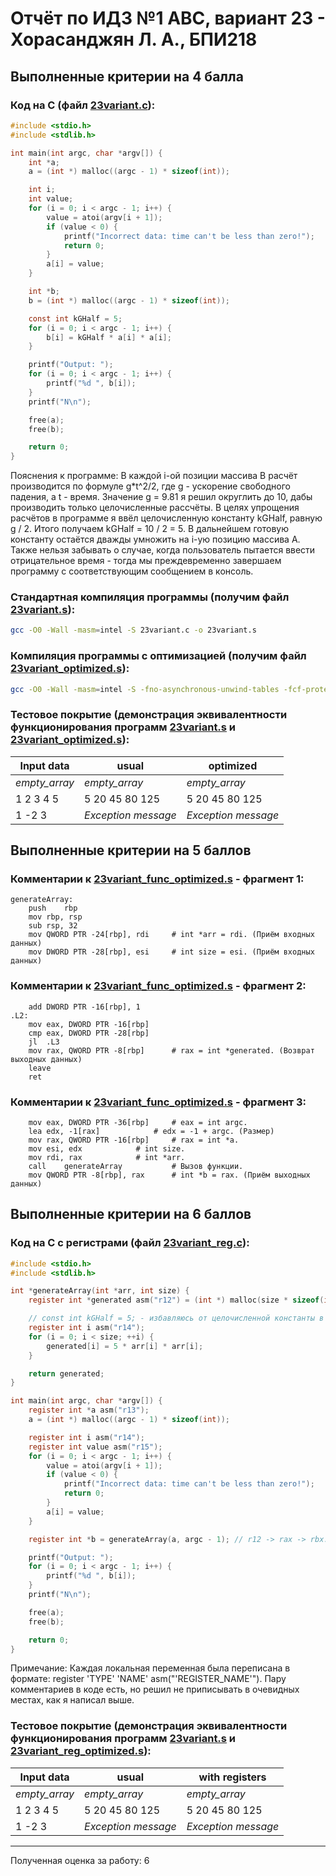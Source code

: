 # Отчёт по ИДЗ №1 АВС, вариант 23 - Хорасанджян Л. А., БПИ218

## Выполненные критерии на 4 балла

### Код на C (файл [23variant.c](https://github.com/lkhorasandzhian/csa-ihw1/blob/main/grade_4/23variant.c)):

```c
#include <stdio.h>
#include <stdlib.h>

int main(int argc, char *argv[]) {
    int *a;
    a = (int *) malloc((argc - 1) * sizeof(int));

    int i;
    int value;
    for (i = 0; i < argc - 1; i++) {
        value = atoi(argv[i + 1]);
        if (value < 0) {
            printf("Incorrect data: time can't be less than zero!");
            return 0;
        }
        a[i] = value;
    }

    int *b;
    b = (int *) malloc((argc - 1) * sizeof(int));

    const int kGHalf = 5;
    for (i = 0; i < argc - 1; i++) {
        b[i] = kGHalf * a[i] * a[i];
    }

    printf("Output: ");
    for (i = 0; i < argc - 1; i++) {
        printf("%d ", b[i]);
    }
    printf("N\n");

    free(a);
    free(b);

    return 0;
}
```
Пояснения к программе:
В каждой i-ой позиции массива B расчёт производится по формуле g*t^2/2, где g - ускорение свободного падения, а t - время.
Значение g = 9.81 я решил округлить до 10, дабы производить только целочисленные рассчёты.
В целях упрощения расчётов в программе я ввёл целочисленную константу kGHalf, равную g / 2.
Итого получаем kGHalf = 10 / 2 = 5. В дальнейшем готовую константу остаётся дважды умножить на i-ую позицию массива A.
Также нельзя забывать о случае, когда пользователь пытается ввести отрицательное время - тогда мы преждевременно завершаем программу с соответствующим сообщением в консоль.

### Стандартная компиляция программы (получим файл [23variant.s](https://github.com/lkhorasandzhian/csa-ihw1/blob/main/grade_4/assembly_usual/23variant.s)):

```sh
gcc -O0 -Wall -masm=intel -S 23variant.c -o 23variant.s
```

### Компиляция программы с оптимизацией (получим файл [23variant_optimized.s](https://github.com/lkhorasandzhian/csa-ihw1/blob/main/grade_4/assembly_optimized/23variant_optimized.s)):

```sh
gcc -O0 -Wall -masm=intel -S -fno-asynchronous-unwind-tables -fcf-protection=none 23variant.c -o 23variant_optimized.s
```

### Тестовое покрытие (демонстрация эквивалентности функционирования программ [23variant.s](https://github.com/lkhorasandzhian/csa-ihw1/blob/main/grade_4/assembly_usual/23variant.s) и [23variant_optimized.s](https://github.com/lkhorasandzhian/csa-ihw1/blob/main/grade_4/assembly_optimized/23variant_optimized.s)):
| Input data       | usual               | optimized           |
|------------------|---------------------|---------------------|
| *empty_array*    | *empty_array*       | *empty_array*       |
| 1 2 3 4 5        | 5 20 45 80 125      | 5 20 45 80 125      |
| 1 -2 3           | *Exception message* | *Exception message* |

## Выполненные критерии на 5 баллов

### Комментарии к [23variant_func_optimized.s](https://github.com/lkhorasandzhian/csa-ihw1/blob/main/grade_5/23variant_func_optimized.s) - фрагмент 1:

```assembly
generateArray:
	push	rbp
	mov	rbp, rsp
	sub	rsp, 32
	mov	QWORD PTR -24[rbp], rdi		# int *arr = rdi. (Приём входных данных)
	mov	DWORD PTR -28[rbp], esi		# int size = esi. (Приём входных данных)
```

### Комментарии к [23variant_func_optimized.s](https://github.com/lkhorasandzhian/csa-ihw1/blob/main/grade_5/23variant_func_optimized.s) - фрагмент 2:

```assembly
	add	DWORD PTR -16[rbp], 1
.L2:
	mov	eax, DWORD PTR -16[rbp]
	cmp	eax, DWORD PTR -28[rbp]
	jl	.L3
	mov	rax, QWORD PTR -8[rbp]		# rax = int *generated. (Возврат выходных данных)
	leave
	ret
```

### Комментарии к [23variant_func_optimized.s](https://github.com/lkhorasandzhian/csa-ihw1/blob/main/grade_5/23variant_func_optimized.s) - фрагмент 3:

```assembly
	mov	eax, DWORD PTR -36[rbp]		# eax = int argc.
	lea	edx, -1[rax]			# edx = -1 + argc. (Размер)
	mov	rax, QWORD PTR -16[rbp]		# rax = int *a.
	mov	esi, edx			# int size.
	mov	rdi, rax			# int *arr.
	call	generateArray			# Вызов функции.
	mov	QWORD PTR -8[rbp], rax		# int *b = rax. (Приём выходных данных)
```

## Выполненные критерии на 6 баллов

### Код на C с регистрами (файл [23variant_reg.c](https://github.com/lkhorasandzhian/csa-ihw1/blob/main/grade_6/23variant_reg.c)):

```c
#include <stdio.h>
#include <stdlib.h>

int *generateArray(int *arr, int size) {
    register int *generated asm("r12") = (int *) malloc(size * sizeof(int));

    // const int kGHalf = 5; - избавляюсь от целочисленной константы в коде и записываю значение 5 сразу в теле цикла.
    register int i asm("r14");
    for (i = 0; i < size; ++i) {
        generated[i] = 5 * arr[i] * arr[i];
    }

    return generated;
}

int main(int argc, char *argv[]) {
    register int *a asm("r13");
    a = (int *) malloc((argc - 1) * sizeof(int));

    register int i asm("r14");
    register int value asm("r15");
    for (i = 0; i < argc - 1; i++) {
        value = atoi(argv[i + 1]);
        if (value < 0) {
            printf("Incorrect data: time can't be less than zero!");
            return 0;
        }
        a[i] = value;
    }

    register int *b = generateArray(a, argc - 1); // r12 -> rax -> rbx.

    printf("Output: ");
    for (i = 0; i < argc - 1; i++) {
        printf("%d ", b[i]);
    }
    printf("N\n");

    free(a);
    free(b);

    return 0;
}
```

Примечание:
Каждая локальная переменная была переписана в формате: register 'TYPE' 'NAME' asm("'REGISTER_NAME'").
Пару комментариев в коде есть, но решил не приписывать в очевидных местах, как я написал выше.


### Тестовое покрытие (демонстрация эквивалентности функционирования программ [23variant.s](https://github.com/lkhorasandzhian/csa-ihw1/blob/main/grade_4/assembly_usual/23variant.s) и [23variant_reg_optimized.s](https://github.com/lkhorasandzhian/csa-ihw1/blob/main/grade_6/23variant_reg_optimized.s)):
| Input data       | usual               | with registers           |
|------------------|---------------------|--------------------------|
| *empty_array*    | *empty_array*       | *empty_array*            |
| 1 2 3 4 5        | 5 20 45 80 125      | 5 20 45 80 125           |
| 1 -2 3           | *Exception message* | *Exception message*      |  
  
---
Полученная оценка за работу: 6
